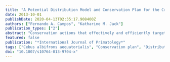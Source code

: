 ```yaml
---
title: "A Potential Distribution Model and Conservation Plan for the Critically Endangered Ecuadorian Capuchin, Cebus albifrons aequatorialis"
date: 2013-10-01
publishDate: 2020-04-13T02:35:17.908400Z
authors: ["Fernando A. Campos", "Katharine M. Jack"]
publication_types: ["2"]
abstract: "Conservation actions that effectively and efficiently target single, highly threatened species require current data on the species' geographic distribution and environmental associations. The Ecuadorian capuchin _(Cebus albifrons aequatorialis)_ is a critically endangered primate found only in the fragmented forests of western Ecuador and northern Peru, which are among the world's most severely threatened ecosystems. We use the MAXENT species distribution modeling method to model the potential distribution and environmental associations of _Cebus albifrons aequatorialis_, using all known presence localities recorded within the last 2 decades as well as 13 climate, topography, vegetation, and land-use data sets covering the entire geographic range of the subspecies. The environmental conditions that our model predicted to be ideal for supporting _Cebus albifrons aequatorialis_ included $\\geq$ 20% tree cover, mild temperature seasonality, annual precipitation $\\<$ 2000 mm, and low human population density. Our model identified 5028 km<sup>2</sup> of suitable habitat remaining, although many of these forest fragments are unprotected and are unlikely to support extant populations. Using the median population density across all sites for which data are available, we estimate the total carrying capacity of the remaining habitat to be 12,500 total individuals. The true number of remaining individuals is likely to be considerably lower due to anthropogenic factors. We highlight four critical regions of high predicted suitability in western Ecuador and northern Peru on which immediate conservation actions should focus, and we lay out clear priorities to guide conservation actions for ensuring the long-term survival of this gravely threatened and little known primate."
featured: false
publication: "*International Journal of Primatology*"
tags: ["Cebus albifrons aequatorialis", "Conservation plan", "Distribution model", "Ecuadorian capuchin", "MAXENT", "Northern Peru", "Western Ecuador"]
doi: "10.1007/s10764-013-9704-x"
---
```


